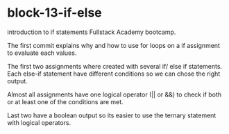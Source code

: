 # block-13-if-else
introduction to if statements Fullstack Academy bootcamp.

The first commit explains why and how to use for loops on a
if assignment to evaluate each values.

The first two assignments where created with several if/ else if statements.
Each else-if statement have different conditions so we can chose the right output.

Almost all assignments have one logical operator (|| or &&) to check if both or at 
least one of the conditions are met.

Last two have a boolean output so its easier to use the ternary statement with logical operators.

